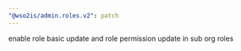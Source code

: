 ```yaml
---
"@wso2is/admin.roles.v2": patch
---
```


enable role basic update and role permission update in sub org roles
